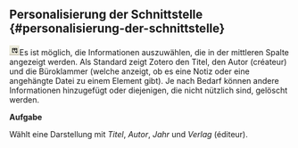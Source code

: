 ## Personalisierung der Schnittstelle {#personalisierung-der-schnittstelle}

![ZoteroAjoutChamps](../assets/zoteroajoutchamps.png)Es ist möglich, die Informationen auszuwählen, die in der mittleren Spalte angezeigt werden. Als Standard zeigt Zotero den Titel, den Autor (créateur) und die Büroklammer (welche anzeigt, ob es eine Notiz oder eine angehängte Datei zu einem Element gibt). Je nach Bedarf können andere Informationen hinzugefügt oder diejenigen, die nicht nützlich sind, gelöscht werden.

**Aufgabe**

Wählt eine Darstellung mit _Titel_, _Autor_, _Jahr_ und _Verlag_ (éditeur).